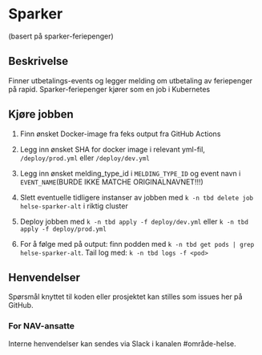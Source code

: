 # Sparker
(basert på sparker-feriepenger)
## Beskrivelse

Finner utbetalings-events og legger melding om utbetaling av feriepenger på rapid.
Sparker-feriepenger kjører som en job i Kubernetes

## Kjøre jobben
1. Finn ønsket Docker-image fra feks output fra GitHub Actions

1. Legg inn ønsket SHA for docker image i relevant yml-fil, `/deploy/prod.yml` eller `/deploy/dev.yml`
1. Legg inn ønsket melding_type_id i `MELDING_TYPE_ID` og event navn i `EVENT_NAME`(BURDE IKKE MATCHE ORIGINALNAVNET!!!)
1. Slett eventuelle tidligere instanser av jobben med `k -n tbd delete job helse-sparker-alt` i riktig cluster
1. Deploy jobben med `k -n tbd apply -f deploy/dev.yml` eller `k -n tbd apply -f deploy/prod.yml`
1. For å følge med på output: finn podden med `k -n tbd get pods | grep helse-sparker-alt`. Tail log med: `k -n tbd logs -f <pod>`

## Henvendelser
Spørsmål knyttet til koden eller prosjektet kan stilles som issues her på GitHub.

### For NAV-ansatte
Interne henvendelser kan sendes via Slack i kanalen #område-helse.
